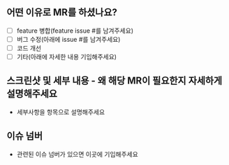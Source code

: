 ## 어떤 이유로 MR를 하셨나요?

- [ ] feature 병합(feature issue #를 남겨주세요)
- [ ] 버그 수정(아래에 issue #를 남겨주세요)
- [ ] 코드 개선
- [ ] 기타(아래에 자세한 내용 기입해주세요)

## 스크린샷 및 세부 내용 - 왜 해당 MR이 필요한지 자세하게 설명해주세요

- 세부사항을 항목으로 설명해주세요

## 이슈 넘버

- 관련된 이슈 넘버가 있으면 이곳에 기입해주세요
